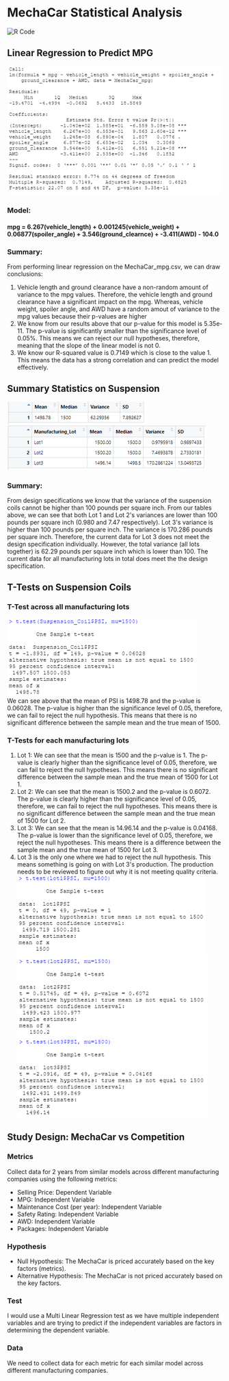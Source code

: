 # MechaCar Statistical Analysis
![R Code](MechaCarChallenge.R)
## Linear Regression to Predict MPG
![Linear Regression](Images/LinearRegression.PNG)
### Model:
#### mpg = 6.267(vehicle_length) + 0.001245(vehicle_weight) + 0.06877(spoiler_angle) + 3.546(ground_clearnce) + -3.411(AWD) - 104.0
### Summary:
From performing linear regression on the MechaCar_mpg.csv, we can draw conclusions:
1. Vehicle length and ground clearance have a non-random amount of variance to the mpg values. Therefore, the vehicle length and ground clearance have a significant impact on the mpg. Whereas, vehicle weight, spoiler angle, and AWD have a random amout of variance to the mpg values because their p-values are higher
2. We know from our results above that our p-value for this model is 5.35e-11. The p-value is significantly smaller than the significance level of 0.05%. This means we can reject our null hypotheses, therefore, meaning that the slope of the linear model is not 0.
3.  We know our R-squared value is 0.7149 which is close to the value 1. This means the data has a strong correlation and can predict the model effectively.
## Summary Statistics on Suspension
![Total Summary](Images/total_summary.PNG)
![Lot Summary](Images/lot_summary.PNG)
### Summary:
From design specifications we know that the variance of the suspension coils cannot be higher than 100 pounds per square inch. From our tables above, we can see that both Lot 1 and Lot 2's variances are lower than 100 pounds per square inch (0.980 and 7.47 respectively). Lot 3's variance is higher than 100 pounds per square inch. The variance is 170.286 pounds per square inch. Therefore, the current data for Lot 3 does not meet the design specification individually. However, the total variance (all lots together) is 62.29 pounds per square inch which is lower than 100. The current data for all manufacturing lots in total does meet the the design specification.
## T-Tests on Suspension Coils
### T-Test across all manufacturing lots
![T-test across all](Images/t-test_across_all.PNG)\
We can see above that the mean of PSI is 1498.78 and the p-value is 0.06028. The p-value is higher than the significance level of 0.05, therefore, we can fail to reject the null hypothesis. This means that there is no significant difference between the sample mean and the true mean of 1500.
### T-Tests for each manufacturing lots
1. Lot 1: We can see that the mean is 1500 and the p-value is 1. The p-value is clearly higher than the significance level of 0.05, therefore, we can fail to reject the null hypotheses. This means there is no significant difference between the sample mean and the true mean of 1500 for Lot 1.
2. Lot 2: We can see that the mean is 1500.2 and the p-value is 0.6072. The p-value is clearly higher than the significance level of 0.05, therefore, we can fail to reject the null hypotheses. This means there is no significant difference between the sample mean and the true mean of 1500 for Lot 2.
3. Lot 3: We can see that the mean is 14.96.14 and the p-value is 0.04168. The p-value is lower than the significance level of 0.05, therefore, we reject the null hypotheses. This means there is a difference between the sample mean and the true mean of 1500 for Lot 3. 
4. Lot 3 is the only one where we had to reject the null hypothesis. This means something is going on with Lot 3's production. The production needs to be reviewed to figure out why it is not meeting quality criteria.\
![T-test Lot 1](Images/t-test_lot1.PNG)\
![T-test Lot 2](Images/t-test_lot2.PNG)\
![T-test Lot 3](Images/t-test_lot3.PNG)
## Study Design: MechaCar vs Competition
### Metrics
Collect data for 2 years from similar models across different manufacturing companies using the following metrics:
* Selling Price: Dependent Variable
* MPG: Independent Variable
* Maintenance Cost (per year): Independent Variable
* Safety Rating: Independent Variable
* AWD: Independent Variable
* Packages: Independent Variable
### Hypothesis
* Null Hypothesis: The MechaCar is priced accurately based on the key factors (metrics).
* Alternative Hypothesis: The MechaCar is not priced accurately based on the key factors.
### Test
I would use a Multi Linear Regression test as we have multiple independent variables and are trying to predict if the independent variables are factors in determining the dependent variable.
### Data 
We need to collect data for each metric for each similar model across different manufacturing companies.
